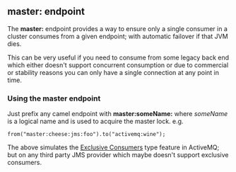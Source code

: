 ## master: endpoint

The **master:** endpoint provides a way to ensure only a single consumer in a cluster consumes from a given endpoint; with automatic failover if that JVM dies.

This can be very useful if you need to consume from some legacy back end which either doesn't support concurrent consumption or due to commercial or stability reasons you can only have a single connection at any point in time.

### Using the master endpoint

Just prefix any camel endpoint with **master:someName:** where _someName_ is a logical name and is used to acquire the master lock. e.g.

```
from("master:cheese:jms:foo").to("activemq:wine");
```
The above simulates the [Exclusive Consumers](http://activemq.apache.org/exclusive-consumer.html) type feature in ActiveMQ; but on any third party JMS provider which maybe doesn't support exclusive consumers.
